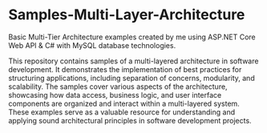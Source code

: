 # Samples-Multi-Layer-Architecture
Basic Multi-Tier Architecture examples created by me using ASP.NET Core Web API &amp; C# with MySQL database technologies.

This repository contains samples of a multi-layered architecture in software development. It demonstrates the implementation of best practices for structuring applications, including separation of concerns, modularity, and scalability. The samples cover various aspects of the architecture, showcasing how data access, business logic, and user interface components are organized and interact within a multi-layered system. These examples serve as a valuable resource for understanding and applying sound architectural principles in software development projects.
